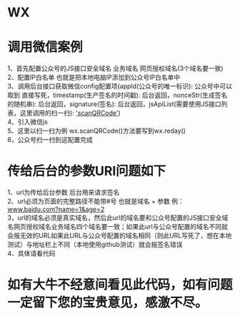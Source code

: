 # WX
# 调用微信案例
1、首先配置公众号的JS接口安全域名 业务域名 网页授权域名(3个域名要一致) <br/>
2、配置IP白名单 也就是把本地电脑IP添加到公众号IP白名单中 <br/>
 3、调用后台接口获取微信config配置项(appId(公众号的唯一标识): 公众号中可以取到 直接写死，timestamp(生产签名的时间戳): 后台返回，nonceStr(生成签名的随机串): 后台返回，signature(签名): 后台返回，jsApiList(需要使用JS接口列表，这里调用的扫一扫): ['scanQRCode'](公众号开发文档(https://developers.weixin.qq.com/doc/offiaccount/OA_Web_Apps/JS-SDK.html#%E9%99%84%E5%BD%951-JS-SDK%E4%BD%BF%E7%94%A8%E6%9D%83%E9%99%90%E7%AD%BE%E5%90%8D%E7%AE%97%E6%B3%95)附录2-所有JS接口列表里)) <br/>
 4、引入微信js<script src="https://res.wx.qq.com/open/js/jweixin-1.2.0.js"></script> <br/>
 5、这里以扫一扫为例 wx.scanQRCode()方法要写到wx.reday() <br/>
6，公众号扫一扫到这配置完成
# 传给后台的参数URl问题如下
1、url为传给后台参数 后台用来请求签名 <br/>
2、url必须为页面的完整路径不能带#号 也就是域名 + 参数 例：www.baidu.com?name=1&age=2<br/>
3，url的域名必须是真实域名，然后此url的域名要和公众号配置的JS接口安全域名网页授权域名业务域名四个域名要一致；如果此url与公众号配置的域名不同就会报无效的URL如果此URL与公众号配置的域名相同（则此URL写死了，想在本地测试）与地址栏上不同（本地使用github测试）就会报签名错误<br/>
4、具体请看代码
# 如有大牛不经意间看见此代码，如有问题一定留下您的宝贵意见，感激不尽。
